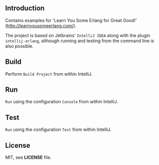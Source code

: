 ## Introduction

Contains examples for 'Learn You Some Erlang for Great Good!' (http://learnyousomeerlang.com/).

The project is based on Jetbrains' `IntelliJ IDEA` along with the plugin `intellij-erlang`,
although running and testing from the command line is also possible.

## Build

Perform `Build Project` from within IntelliJ.

## Run

`Run` using the configuration `Console` from within IntelliJ.

## Test

`Run` using the configuration `Test` from within IntelliJ.

## License

MIT, see **LICENSE** file.
